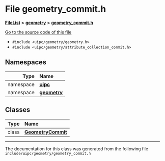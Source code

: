 

# File geometry\_commit.h



[**FileList**](files.md) **>** [**geometry**](dir_04894967a28d068f10a69f6e8a07a2cb.md) **>** [**geometry\_commit.h**](geometry__commit_8h.md)

[Go to the source code of this file](geometry__commit_8h_source.md)



* `#include <uipc/geometry/geometry.h>`
* `#include <uipc/geometry/attribute_collection_commit.h>`













## Namespaces

| Type | Name |
| ---: | :--- |
| namespace | [**uipc**](namespaceuipc.md) <br> |
| namespace | [**geometry**](namespaceuipc_1_1geometry.md) <br> |


## Classes

| Type | Name |
| ---: | :--- |
| class | [**GeometryCommit**](classuipc_1_1geometry_1_1_geometry_commit.md) <br> |



















































------------------------------
The documentation for this class was generated from the following file `include/uipc/geometry/geometry_commit.h`

